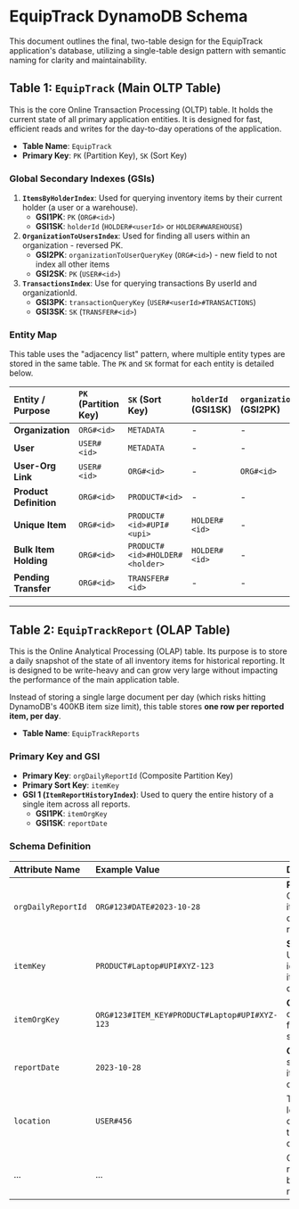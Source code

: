 # EquipTrack DynamoDB Schema

This document outlines the final, two-table design for the EquipTrack application's database, utilizing a single-table design pattern with semantic naming for clarity and maintainability.

## Table 1: `EquipTrack` (Main OLTP Table)

This is the core Online Transaction Processing (OLTP) table. It holds the current state of all primary application entities. It is designed for fast, efficient reads and writes for the day-to-day operations of the application.

-   **Table Name**: `EquipTrack`
-   **Primary Key**: `PK` (Partition Key), `SK` (Sort Key)

### Global Secondary Indexes (GSIs)

1.  **`ItemsByHolderIndex`**: Used for querying inventory items by their current holder (a user or a warehouse).
    -   **GSI1PK**: `PK` (`ORG#<id>`)
    -   **GSI1SK**: `holderId` (`HOLDER#<userId>` or `HOLDER#WAREHOUSE`)
2.  **`OrganizationToUsersIndex`**: Used for finding all users within an organization - reversed PK.
    -   **GSI2PK**: `organizationToUserQueryKey` (`ORG#<id>`) - new field to not index all other items
    -   **GSI2SK**: `PK` (`USER#<id>`)
3.  **`TransactionsIndex`**: Use for querying transactions By userId and organizationId.
    -   **GSI3PK**: `transactionQueryKey` (`USER#<userId>#TRANSACTIONS`)
    -   **GSI3SK**: `SK` (`TRANSFER#<id>`)

### Entity Map

This table uses the "adjacency list" pattern, where multiple entity types are stored in the same table. The `PK` and `SK` format for each entity is detailed below.

| Entity / Purpose       | `PK` (Partition Key)      | `SK` (Sort Key)                   | `holderId` (GSI1SK)           | `organizationToUserQueryKey` (GSI2PK) | `transactionQueryKey` (GSI3PK) |
| :--------------------- | :------------------------ | :-------------------------------- | :---------------------------- | :------------------------------------ | :----------------------------- |
| **Organization**       | `ORG#<id>`                | `METADATA`                        | -                             | -                                     | -                              |
| **User**               | `USER#<id>`               | `METADATA`                        | -                             | -                                     | -                              |
| **User-Org Link**      | `USER#<id>`               | `ORG#<id>`                        | -                             | `ORG#<id>`                            | -                              |
| **Product Definition** | `ORG#<id>`                | `PRODUCT#<id>`                    | -                             | -                                     | -                              |
| **Unique Item**        | `ORG#<id>`                | `PRODUCT#<id>#UPI#<upi>`           | `HOLDER#<id>`                 | -                                     | -                              |
| **Bulk Item Holding**  | `ORG#<id>`                | `PRODUCT#<id>#HOLDER#<holder>`    | `HOLDER#<id>`                 | -                                     | -                              |
| **Pending Transfer**   | `ORG#<id>`                | `TRANSFER#<id>`                   | -                             | -                                     | `USER#<userId>#TRANSACTIONS`   |

---

## Table 2: `EquipTrackReport` (OLAP Table)

This is the Online Analytical Processing (OLAP) table. Its purpose is to store a daily snapshot of the state of all inventory items for historical reporting. It is designed to be write-heavy and can grow very large without impacting the performance of the main application table.

Instead of storing a single large document per day (which risks hitting DynamoDB's 400KB item size limit), this table stores **one row per reported item, per day**.

-   **Table Name**: `EquipTrackReports`

### Primary Key and GSI

-   **Primary Key**: `orgDailyReportId` (Composite Partition Key)
-   **Primary Sort Key**: `itemKey`
-   **GSI 1 (`ItemReportHistoryIndex`)**: Used to query the entire history of a single item across all reports.
    -   **GSI1PK**: `itemOrgKey`
    -   **GSI1SK**: `reportDate`

### Schema Definition

| Attribute Name     | Example Value                                  | Description                                                        |
| :----------------- | :--------------------------------------------- | :----------------------------------------------------------------- |
| `orgDailyReportId` | `ORG#123#DATE#2023-10-28`                        | **Partition Key**. Groups all items for one org's daily report.    |
| `itemKey`          | `PRODUCT#Laptop#UPI#XYZ-123`                     | **Sort Key**. Uniquely identifies the item within the daily report.  |
| `itemOrgKey`       | `ORG#123#ITEM_KEY#PRODUCT#Laptop#UPI#XYZ-123`    | **GSI1PK**. For querying the full history of a single item.        |
| `reportDate`       | `2023-10-28`                                   | **GSI1SK**. For sorting an item's history chronologically.         |
| `location`         | `USER#456`                                     | The location/holder of the item on this specific day.              |
| ...                | ...                                            | Other relevant report data can be added as needed.                 | 